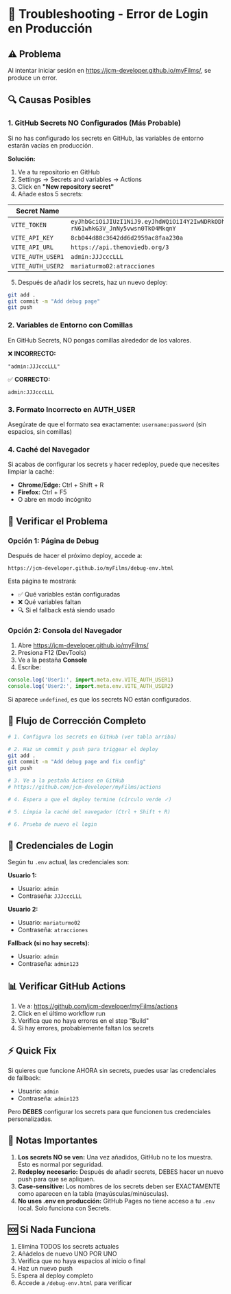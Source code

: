 # 🔧 Troubleshooting - Error de Login en Producción

## ⚠️ Problema
Al intentar iniciar sesión en https://jcm-developer.github.io/myFilms/, se produce un error.

## 🔍 Causas Posibles

### 1. **GitHub Secrets NO Configurados** (Más Probable)
Si no has configurado los secrets en GitHub, las variables de entorno estarán vacías en producción.

**Solución:**
1. Ve a tu repositorio en GitHub
2. Settings → Secrets and variables → Actions
3. Click en **"New repository secret"**
4. Añade estos 5 secrets:

| Secret Name | Valor (desde tu .env) |
|------------|----------------------|
| `VITE_TOKEN` | `eyJhbGciOiJIUzI1NiJ9.eyJhdWQiOiI4Y2IwNDRkODhjMzY0MmRkNmQyOTU5YWM4ZmFhMjMwYSIsIm5iZiI6MTc2MDU2NjMxOC4zOTM5OTk4LCJzdWIiOiI2OGYwMWMyZTg4NTUyNzYxYmIzODliYWQiLCJzY29wZXMiOlsiYXBpX3JlYWQiXSwidmVyc2lvbiI6MX0.U_8bYFPnsfat-rN61whkG3V_JnNy5vwsn0TkO4MkqnY` |
| `VITE_API_KEY` | `8cb044d88c3642dd6d2959ac8faa230a` |
| `VITE_API_URL` | `https://api.themoviedb.org/3` |
| `VITE_AUTH_USER1` | `admin:JJJcccLLL` |
| `VITE_AUTH_USER2` | `mariaturmo02:atracciones` |

5. Después de añadir los secrets, haz un nuevo deploy:
```bash
git add .
git commit -m "Add debug page"
git push
```

### 2. **Variables de Entorno con Comillas**
En GitHub Secrets, NO pongas comillas alrededor de los valores.

❌ **INCORRECTO:**
```
"admin:JJJcccLLL"
```

✅ **CORRECTO:**
```
admin:JJJcccLLL
```

### 3. **Formato Incorrecto en AUTH_USER**
Asegúrate de que el formato sea exactamente: `username:password` (sin espacios, sin comillas)

### 4. **Caché del Navegador**
Si acabas de configurar los secrets y hacer redeploy, puede que necesites limpiar la caché:
- **Chrome/Edge:** Ctrl + Shift + R
- **Firefox:** Ctrl + F5
- O abre en modo incógnito

## 🧪 Verificar el Problema

### Opción 1: Página de Debug
Después de hacer el próximo deploy, accede a:
```
https://jcm-developer.github.io/myFilms/debug-env.html
```

Esta página te mostrará:
- ✅ Qué variables están configuradas
- ❌ Qué variables faltan
- 🔍 Si el fallback está siendo usado

### Opción 2: Consola del Navegador
1. Abre https://jcm-developer.github.io/myFilms/
2. Presiona F12 (DevTools)
3. Ve a la pestaña **Console**
4. Escribe:
```javascript
console.log('User1:', import.meta.env.VITE_AUTH_USER1)
console.log('User2:', import.meta.env.VITE_AUTH_USER2)
```

Si aparece `undefined`, es que los secrets NO están configurados.

## 🔄 Flujo de Corrección Completo

```bash
# 1. Configura los secrets en GitHub (ver tabla arriba)

# 2. Haz un commit y push para triggear el deploy
git add .
git commit -m "Add debug page and fix config"
git push

# 3. Ve a la pestaña Actions en GitHub
# https://github.com/jcm-developer/myFilms/actions

# 4. Espera a que el deploy termine (círculo verde ✓)

# 5. Limpia la caché del navegador (Ctrl + Shift + R)

# 6. Prueba de nuevo el login
```

## 🎯 Credenciales de Login

Según tu `.env` actual, las credenciales son:

**Usuario 1:**
- Usuario: `admin`
- Contraseña: `JJJcccLLL`

**Usuario 2:**
- Usuario: `mariaturmo02`
- Contraseña: `atracciones`

**Fallback (si no hay secrets):**
- Usuario: `admin`
- Contraseña: `admin123`

## 📊 Verificar GitHub Actions

1. Ve a: https://github.com/jcm-developer/myFilms/actions
2. Click en el último workflow run
3. Verifica que no haya errores en el step "Build"
4. Si hay errores, probablemente faltan los secrets

## ⚡ Quick Fix

Si quieres que funcione AHORA sin secrets, puedes usar las credenciales de fallback:
- Usuario: `admin`
- Contraseña: `admin123`

Pero **DEBES** configurar los secrets para que funcionen tus credenciales personalizadas.

## 📝 Notas Importantes

1. **Los secrets NO se ven:** Una vez añadidos, GitHub no te los muestra. Esto es normal por seguridad.
2. **Redeploy necesario:** Después de añadir secrets, DEBES hacer un nuevo push para que se apliquen.
3. **Case-sensitive:** Los nombres de los secrets deben ser EXACTAMENTE como aparecen en la tabla (mayúsculas/minúsculas).
4. **No uses .env en producción:** GitHub Pages no tiene acceso a tu `.env` local. Solo funciona con Secrets.

## 🆘 Si Nada Funciona

1. Elimina TODOS los secrets actuales
2. Añádelos de nuevo UNO POR UNO
3. Verifica que no haya espacios al inicio o final
4. Haz un nuevo push
5. Espera al deploy completo
6. Accede a `/debug-env.html` para verificar
